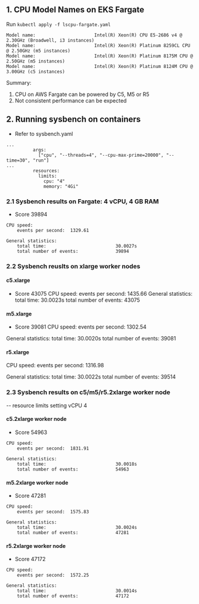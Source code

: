 ## 1. CPU Model Names on EKS Fargate 

Run `kubectl apply -f lscpu-fargate.yaml`

```
Model name:                      Intel(R) Xeon(R) CPU E5-2686 v4 @ 2.30GHz (Broadwell, i3 instances)
Model name:                      Intel(R) Xeon(R) Platinum 8259CL CPU @ 2.50GHz (m5 instances)
Model name:                      Intel(R) Xeon(R) Platinum 8175M CPU @ 2.50GHz (m5 instances)
Model name:                      Intel(R) Xeon(R) Platinum 8124M CPU @ 3.00GHz (c5 instances)
```

Summary: 
1. CPU on AWS Fargate can be powered by C5, M5 or R5
2. Not consistent performance can be expected  

## 2. Running sysbench on containers

- Refer to sysbench.yaml 
```
...
          args:
            ["cpu", "--threads=4", "--cpu-max-prime=20000", "--time=30", "run"]
...
          resources:
            limits:
              cpu: "4"
              memory: "4Gi"
```


### 2.1 Sysbench results on Fargate: 4 vCPU, 4 GB RAM 

- Score 39894
```
CPU speed:
    events per second:  1329.61

General statistics:
    total time:                          30.0027s
    total number of events:              39894
```

### 2.2 Sysbench reuslts on xlarge worker nodes

#### c5.xlarge
- Score 43075
CPU speed:
    events per second:  1435.66
General statistics:
    total time:                          30.0023s
    total number of events:              43075

#### m5.xlarge
- Score 39081
CPU speed:
    events per second:  1302.54

General statistics:
    total time:                          30.0020s
    total number of events:              39081

#### r5.xlarge
CPU speed:
    events per second:  1316.98

General statistics:
    total time:                          30.0022s
    total number of events:              39514

### 2.3 Sysbench results on c5/m5/r5.2xlarge worker node 

-- resource limits setting vCPU 4

#### c5.2xlarge worker node
- Score 54963
```
CPU speed:
    events per second:  1831.91

General statistics:
    total time:                          30.0018s
    total number of events:              54963
```
#### m5.2xlarge worker node
- Score 47281
```
CPU speed:
    events per second:  1575.83

General statistics:
    total time:                          30.0024s
    total number of events:              47281
```

#### r5.2xlarge worker node 
- Score 47172
```
CPU speed:
    events per second:  1572.25

General statistics:
    total time:                          30.0014s
    total number of events:              47172
```

